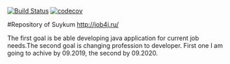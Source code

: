 [![Build Status](https://travis-ci.org/Suykum/job4j.svg?branch=master)](https://travis-ci.org/Suykum/job4j)
[![codecov](https://codecov.io/gh/Suykum/job4j/branch/master/graph/badge.svg)](https://codecov.io/gh/Suykum/job4j)

#Repository of Suykum
http://job4j.ru/

The first goal is be able developing java application for current job needs.The second goal is changing profession 
to developer. First one I am going to achive by 09.2019, the second by 09.2020.

